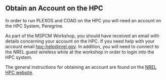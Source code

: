 ## Obtain an Account on the HPC

In order to run PLEXOS and COAD on the HPC you will need an account on the HPC System, Peregrine.

As part of the MSPCM Workshop, you should have received an email with details concerning your account on the HPC.  If you need help with your account email hpc-help@nrel.gov. In addition, you will need to connect to the NREL guest wireless while at the workshop in order to login into the HPC system.

The general instructions for obtaining an account are found on the [NREL HPC website](https://hpc.nrel.gov/users/accounts).
